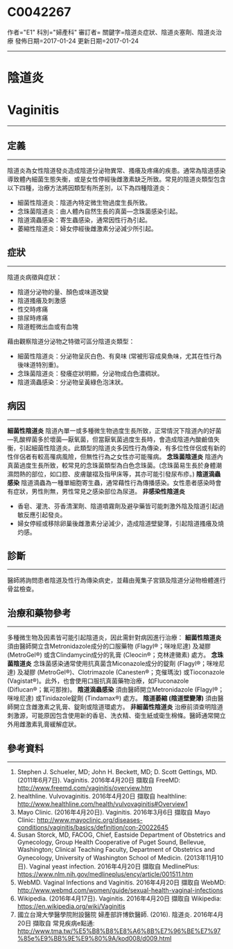 # C0042267
作者="E1"
科別="婦產科"
審訂者=
關鍵字=陰道炎症狀、陰道炎塞劑、陰道炎治療
發佈日期=2017-01-24
更新日期=2017-01-24

----------
# 陰道炎
# Vaginitis
----------
## 定義
----------

陰道炎為女性陰道發炎造成陰道分泌物異常、搔癢及疼痛的疾患。通常為陰道感染導致體內細菌生態失衡，或是女性停經後雌激素缺乏所致。常見的陰道炎類型包含以下四種，治療方法將因類型有所差別，以下為四種陰道炎：

- 細菌性陰道炎：陰道內特定微生物過度生長所致。
- 念珠菌陰道炎：由人體內自然生長的真菌—念珠菌感染引起。
- 陰道滴蟲感染：寄生蟲感染，通常因性行為引起。
- 萎縮性陰道炎：婦女停經後雌激素分泌減少所引起。
## 症狀
----------

陰道炎病徵與症狀：

- 陰道分泌物的量、顏色或味道改變
- 陰道搔癢及刺激感
- 性交時疼痛
- 排尿時疼痛
- 陰道輕微出血或有血塊

藉由觀察陰道分泌物之特徵可區分陰道炎類型：

- 細菌性陰道炎：分泌物呈灰白色、有臭味 (常被形容成臭魚味，尤其在性行為後味道特別重)。
- 念珠菌陰道炎：發癢症狀明顯，分泌物成白色濃稠狀。
- 陰道滴蟲感染：分泌物呈黃綠色泡沫狀。
## 病因
----------

**細菌性陰道炎**
陰道內單一或多種微生物過度生長所致，正常情況下陰道內的好菌—乳酸桿菌多於壞菌—厭氧菌，但當厭氧菌過度生長時，會造成陰道內酸鹼值失衡，引起細菌性陰道炎。此類型的陰道炎多因性行為傳染，有多位性伴侶或有新的性伴侶者有較高罹病風險，但無性行為之女性亦可能罹病。
**念珠菌陰道炎**
陰道內真菌過度生長所致，較常見的念珠菌類型為白色念珠菌。(念珠菌易生長於身體潮濕悶熱的部位，如口腔、皮膚皺褶及指甲床等，其亦可能引發尿布疹。)
**陰道滴蟲感染**
陰道滴蟲為一種單細胞寄生蟲，通常藉性行為傳播感染。女性患者感染時會有症狀，男性則無，男性常見之感染部位為尿道。
**非感染性陰道炎**

- 香皂、灌洗、芬香清潔劑、陰道噴霧劑及避孕藥皆可能刺激外陰及陰道引起過敏反應引起發炎。
- 婦女停經或移除卵巢後雌激素分泌減少，造成陰道壁變薄，引起陰道搔癢及燒灼感。
## 診斷
----------

醫師將詢問患者陰道及性行為傳染病史，並藉由蒐集子宮頸及陰道分泌物檢體進行骨盆檢查。

## 治療和藥物參考
----------

多種微生物及因素皆可能引起陰道炎，因此需針對病因進行治療：
**細菌性陰道炎**
須由醫師開立含Metronidazole成分的口服藥物 (Flagyl®；咪唑尼達) 及凝膠 (MetroGel®) 或含Clindamycin成分的乳膏 (Cleocin®；克林達黴素) 處方。
**念珠菌陰道炎**
念珠菌感染通常使用抗真菌含Miconazole成分的錠劑 (Flagyl®；咪唑尼達) 及凝膠 (MetroGel®)、Clotrimazole (Canesten®；克催瑪汝) 或Tioconazole (Vagistat®)。此外，也會使用口服抗真菌藥物治療，如Fluconazole (Diflucan®；氟可那挫)。
**陰道滴蟲感染**
須由醫師開立Metronidazole (Flagyl®；咪唑尼達) 或Tinidazole錠劑 (Tindamax®) 處方。
**陰道萎縮 (陰道壁變薄)**
須由醫師開立含雌激素之乳膏、錠劑或陰道環處方。
**非細菌性陰道炎**
治療前須查明陰道刺激源，可能原因包含使用新的香皂、洗衣精、衛生紙或衛生棉條。醫師通常開立外用雌激素乳膏緩解症狀。

## 參考資料
----------
1. Stephen J. Schueler, MD; John H. Beckett, MD; D. Scott Gettings, MD. (2011年6月7日). Vaginitis. 2016年4月20日 擷取自 FreeMD: http://www.freemd.com/vaginitis/overview.htm
2. healthline. Vulvovaginitis. 2016年4月20日 擷取自 healthline: http://www.healthline.com/health/vulvovaginitis#Overview1
3. Mayo Clinic. (2016年4月20日). Vaginitis. 2016年3月6日 擷取自 Mayo Clinic: http://www.mayoclinic.org/diseases-conditions/vaginitis/basics/definition/con-20022645
4. Susan Storck, MD, FACOG, Chief, Eastside Department of Obstetrics and Gynecology, Group Health Cooperative of Puget Sound, Bellevue, Washington; Clinical Teaching Faculty, Department of Obstetrics and Gynecology, University of Washington School of Medicin. (2013年11月10日). Vaginal yeast infection. 2016年4月20日 擷取自 MedlinePlus: https://www.nlm.nih.gov/medlineplus/ency/article/001511.htm
5. WebMD. Vaginal Infections and Vaginitis. 2016年4月20日 擷取自 WebMD: http://www.webmd.com/women/guide/sexual-health-vaginal-infections
6. Wikipedia. (2016年4月17日). Vaginitis. 2016年4月20日 擷取自 Wikipedia: https://en.wikipedia.org/wiki/Vaginitis
7. 國立台灣大學醫學院附設醫院 婦產部許博欽醫師. (2016). 陰道炎. 2016年4月20日 擷取自 常見疾病e點通: http://www.tma.tw/%E5%B8%B8%E8%A6%8B%E7%96%BE%E7%97%85e%E9%BB%9E%E9%80%9A/kod008/d009.html

